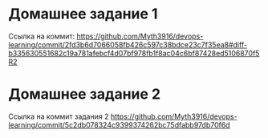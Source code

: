 # Домашнее задание 1

Ссылка на коммит: https://github.com/Myth3916/devops-learning/commit/2fd3b6d7066058fb426c597c38bdce23c7f35ea8#diff-b335630551682c19a781afebcf4d07bf978fb1f8ac04c6bf87428ed5106870f5R2

# Домашнее задание 2

Ссылка на коммит задания 2 https://github.com/Myth3916/devops-learning/commit/5c2db078324c9399374262bc75dfabb97db70f6d

